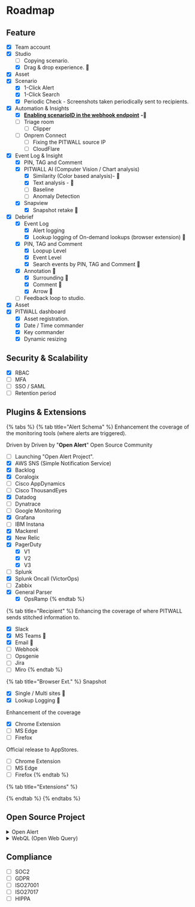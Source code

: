 # Roadmap

## Feature

* [x] Team account
* [x] Studio
  * [ ] Copying scenario.
  * [x] Drag & drop experience. :tada:
* [x] Asset
* [x] Scenario
  * [x] 1-Click Alert
  * [x] 1-Click Search
  * [x] Periodic Check - Screenshots taken periodically sent to recipients.
* [x] Automation & Insights
  * [x] [**Enabling scenarioID in the webhook endpoint**](release-notes/web-ui-and-backend/web-ui-and-backend-archive/web-ui-and-backend-pre-ga/release-notes-v.0.7.x.md) **-**:tada:
  * [ ] Triage room
    * [ ] Clipper
  * [ ] Onprem Connect
    * [ ] Fixing the PITWALL source IP&#x20;
    * [ ] CloudFlare&#x20;
* [x] Event Log & Insight
  * [x] PIN, TAG and Comment
  * [x] PITWALL AI (Computer Vision / Chart analysis)
    * [x] Similarity (Color based analysis)- :tada:
    * [x] Text analysis - :tada:
    * [ ] Baseline
    * [ ] Anomaly Detection
  * [x] Snapview
    * [x] Snapshot retake :tada:
* [x] Debrief
  * [x] Event Log
    * [x] Alert logging&#x20;
    * [x] Lookup logging of On-demand lookups (browser extension) :tada:&#x20;
  * [x] PIN, TAG and Comment
    * [x] Loopup Level
    * [x] Event Level
    * [x] Search events by PIN, TAG and Comment :tada:
  * [x] Annotation :tada:
    * [x] Surrounding :tada:
    * [x] Comment :tada:
    * [x] Arrow :tada:
  * [ ] Feedback loop to studio.
* [x] Asset
* [x] PITWALL dashboard
  * [x] Asset registration.
  * [x] Date / Time commander
  * [x] Key commander
  * [x] Dynamic resizing

## Security & Scalability

* [x] RBAC
* [ ] MFA
* [ ] SSO / SAML
* [ ] Retention period

## Plugins & Extensions

{% tabs %}
{% tab title="Alert Schema" %}
Enhancement the coverage of the monitoring tools (where alerts are triggered).

Driven by Driven by "**Open Alert**" Open Source Community

* [ ] Launching "Open Alert Project".
* [x] AWS SNS (Simple Notification Service)
* [x] Backlog
* [x] Coralogix
* [ ] Cisco AppDynamics
* [ ] Cisco ThousandEyes
* [x] Datadog
* [ ] Dynatrace
* [ ] Google Monitoring
* [x] Grafana
* [ ] IBM Instana
* [x] Mackerel&#x20;
* [x] New Relic
* [x] PagerDuty
  * [x] V1
  * [x] V2&#x20;
  * [x] V3&#x20;
* [ ] Splunk
* [x] Splunk Oncall (VictorOps)
* [ ] Zabbix
* [x] General Parser
  * [x] OpsRamp
{% endtab %}

{% tab title="Recipient" %}
Enhancing the coverage of where PITWALL sends stitched information to.

* [x] Slack
* [x] MS Teams :tada:
* [x] Email :tada:
* [ ] Webhook
* [ ] Opsgenie
* [ ] Jira
* [ ] Miro
{% endtab %}

{% tab title="Browser Ext." %}
Snapshot

* [x] Single / Multi sites :tada:
* [x] Lookup Logging :tada:

Enhancement of the coverage

* [x] Chrome Extension
* [ ] MS Edge
* [ ] Firefox

Official release to AppStores.

* [ ] Chrome Extension
* [ ] MS Edge
* [ ] Firefox
{% endtab %}

{% tab title="Extensions" %}

{% endtab %}
{% endtabs %}

## Open Source Project

<details>

<summary>Open Alert </summary>

For the better standardization across different tool stacks in each organization from Saas, self-hosted open source & proprietary software or homegrown tools. This project will address current challenges every single tool has different namings of information all organizations would like to simply consume much more easier way.

Targeted project launch - CQ4 / 2022.

</details>

<details>

<summary>WebQL (Open Web Query)</summary>

We are in the web & api economy as we all see sites like travel booking sites where we can specify itinerary e.g. date, airport, name of the hotel etc. is now URL itself is constructed as a query. This is for everyone's good easily shareable, extensible and customizable. This project is initiated to accelerate this momentum to standardize how we get what you would like to see from a single URL.

Targeted project launch - Q1, 2023

</details>

## Compliance

* [ ] SOC2
* [ ] GDPR
* [ ] ISO27001
* [ ] ISO27017
* [ ] HIPPA
